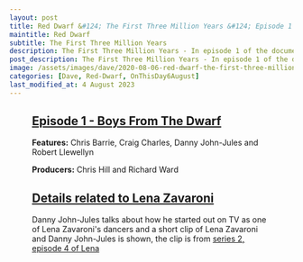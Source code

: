 ```yaml
---
layout: post
title: Red Dwarf &#124; The First Three Million Years &#124; Episode 1 &#124; 6 August 2020 &#124; In this episode a short clip of Lena Zavaroni is shown
maintitle: Red Dwarf
subtitle: The First Three Million Years
description: The First Three Million Years - In episode 1 of the documentary a short clip of Lena Zavaroni is shown.
post_description: The First Three Million Years - In episode 1 of the documentary a short clip of Lena Zavaroni is shown.
image: /assets/images/dave/2020-08-06-red-dwarf-the-first-three-million-years.jpg
categories: [Dave, Red-Dwarf, OnThisDay6August]
last_modified_at: 4 August 2023
---
```


<figure class="fig3">
<div class="CardLayout">
<div class="CardItem">
<h2 id="infobox1" class="infobox"><a href="#infobox1">Episode 1 - Boys From The Dwarf</a></h2>
<div class="CardItem split">
<p><strong>Features:</strong> Chris Barrie, Craig Charles, Danny John-Jules and Robert Llewellyn</p>
<p><strong>Producers:</strong> Chris Hill and Richard Ward</p>
</div></div></div>
</figure>

<figure class="fig3">
<div class="CardLayout">
<div class="CardItem">
<h2 id="infobox2" class="infobox"><a href="#infobox2">Details related to Lena Zavaroni</a></h2>
<div class="CardItem split">
<p>Danny John-Jules talks about how he started out on TV as one of Lena Zavaroni's dancers and a short clip of Lena Zavaroni and Danny John-Jules is shown, the clip is from <a href="/1981-04-29-lena">series 2, episode 4 of Lena</a></p>
</div></div></div>
</figure>
